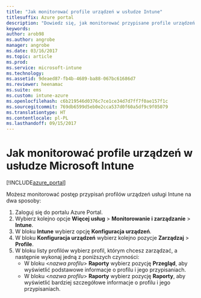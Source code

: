 ```yaml
---
title: "Jak monitorować profile urządzeń w usłudze Intune"
titlesuffix: Azure portal
description: "Dowiedz się, jak monitorować przypisane profile urządzeń w usłudze Intune."
keywords: 
author: arob98
ms.author: angrobe
manager: angrobe
ms.date: 03/16/2017
ms.topic: article
ms.prod: 
ms.service: microsoft-intune
ms.technology: 
ms.assetid: 9deaed87-fb4b-4689-ba88-067bc61686d7
ms.reviewer: heenamac
ms.suite: ems
ms.custom: intune-azure
ms.openlocfilehash: c6b219546d0376c7ce1ce34d7d7ff7f0ae157f1c
ms.sourcegitcommit: 769db6599d5eb0e2cca537d0f60a5df9c9f05079
ms.translationtype: HT
ms.contentlocale: pl-PL
ms.lasthandoff: 09/15/2017
---
```

# <a name="how-to-monitor-device-profiles-in-microsoft-intune"></a>Jak monitorować profile urządzeń w usłudze Microsoft Intune

[!INCLUDE[azure_portal](./includes/azure_portal.md)]

Możesz monitorować postęp przypisań profilów urządzeń usługi Intune na dwa sposoby:


1. Zaloguj się do portalu Azure Portal.
2. Wybierz kolejno opcje **Więcej usług** > **Monitorowanie i zarządzanie** > **Intune**.
3. W bloku **Intune** wybierz opcję **Konfiguracja urządzeń**.
2. W bloku **Konfiguracja urządzeń** wybierz kolejno pozycje **Zarządzaj** > **Profile**.
2. W bloku listy profilów wybierz profil, którym chcesz zarządzać, a następnie wykonaj jedną z poniższych czynności:
    - W bloku <*nazwa profilu*> **Raporty** wybierz pozycję **Przegląd**, aby wyświetlić podstawowe informacje o profilu i jego przypisaniach.
    - W bloku <*nazwa profilu*> **Raporty** wybierz pozycję **Raporty**, aby wyświetlić bardziej szczegółowe informacje o profilu i jego przypisaniach.
